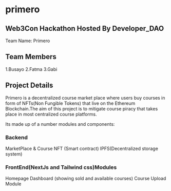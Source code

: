 # primero
## Web3Con Hackathon Hosted By Developer_DAO
Team Name: Primero
## Team Members
1.Busayo
2.Fatma
3.Gabi
## Project Details
Primero is a decentralized course market place where users buy courses in form of NFTs(Non Fungible Tokens) that live on the Ethereum Blockchain.The aim of this project is to mitigate course piracy that takes place in most centralized course platforms.

Its made up of a number modules and components:
### Backend
MarketPlace & Course NFT (Smart contract)
IPFS(Decentralized storage system)
### FrontEnd(NextJs and Tailwind css)Modules
Homepage 
Dashboard (showing sold and available courses)
Course Upload Module

